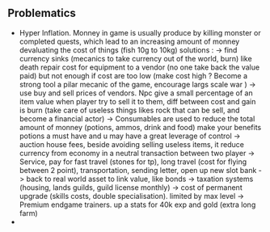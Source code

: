 ## Problematics 
- Hyper Inflation. Monney in game is usually produce by killing monster or completed quests, which lead to an increasing amount of monney devaluating the cost of things (fish 10g to 10kg)
solutions :
-> find currency sinks (mecanics to take currency out of the world, burn) like death repair cost for equipment to a vendor (no one take back the value paid) but not enough if cost are too low (make cost high ? Become a strong tool a pilar mecanic of the game, encourage largs scale war )
-> use buy and sell prices of vendors. Npc give a small percentage of an item value when player try to sell it to them, diff between cost and gain is burn (take care of useless things likes rock that can be sell, and become a financial actor)
-> Consumables are used to reduce the total amount of monney (potions, ammos, drink and food) make your benefits potions a must have and u may have a great leverage of control
-> auction house fees, beside avoiding selling useless items, it reduce currency from economy in a neutral transaction between two player
-> Service, pay for fast travel (stones for tp), long travel (cost for flying between 2 point), transportation, sending letter, open up new slot bank
-> back to real world asset to link value, like bonds 
-> taxation systems (housing, lands guilds, guild license monthly)
-> cost of permanent upgrade (skills costs, double specialisation). limited by max level -> Premium endgame trainers. up a stats for 40k exp and gold (extra long farm)
-  